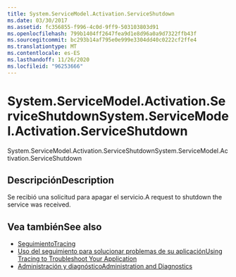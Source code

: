 ```yaml
---
title: System.ServiceModel.Activation.ServiceShutdown
ms.date: 03/30/2017
ms.assetid: fc356855-f996-4c0d-9ff9-503103803d91
ms.openlocfilehash: 799b1404ff2647fea9d1e8d96a0a9d7322ffb43f
ms.sourcegitcommit: bc293b14af795e0e999e3304dd40c0222cf2ffe4
ms.translationtype: MT
ms.contentlocale: es-ES
ms.lasthandoff: 11/26/2020
ms.locfileid: "96253666"
---
```

# <a name="systemservicemodelactivationserviceshutdown"></a><span data-ttu-id="445fe-102">System.ServiceModel.Activation.ServiceShutdown</span><span class="sxs-lookup"><span data-stu-id="445fe-102">System.ServiceModel.Activation.ServiceShutdown</span></span>

<span data-ttu-id="445fe-103">System.ServiceModel.Activation.ServiceShutdown</span><span class="sxs-lookup"><span data-stu-id="445fe-103">System.ServiceModel.Activation.ServiceShutdown</span></span>  
  
## <a name="description"></a><span data-ttu-id="445fe-104">Descripción</span><span class="sxs-lookup"><span data-stu-id="445fe-104">Description</span></span>  

 <span data-ttu-id="445fe-105">Se recibió una solicitud para apagar el servicio.</span><span class="sxs-lookup"><span data-stu-id="445fe-105">A request to shutdown the service was received.</span></span>  
  
## <a name="see-also"></a><span data-ttu-id="445fe-106">Vea también</span><span class="sxs-lookup"><span data-stu-id="445fe-106">See also</span></span>

- [<span data-ttu-id="445fe-107">Seguimiento</span><span class="sxs-lookup"><span data-stu-id="445fe-107">Tracing</span></span>](index.md)
- [<span data-ttu-id="445fe-108">Uso del seguimiento para solucionar problemas de su aplicación</span><span class="sxs-lookup"><span data-stu-id="445fe-108">Using Tracing to Troubleshoot Your Application</span></span>](using-tracing-to-troubleshoot-your-application.md)
- [<span data-ttu-id="445fe-109">Administración y diagnóstico</span><span class="sxs-lookup"><span data-stu-id="445fe-109">Administration and Diagnostics</span></span>](../index.md)

